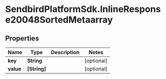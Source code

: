 # SendbirdPlatformSdk.InlineResponse20048SortedMetaarray

## Properties

Name | Type | Description | Notes
------------ | ------------- | ------------- | -------------
**key** | **String** |  | [optional] 
**value** | **[String]** |  | [optional] 


